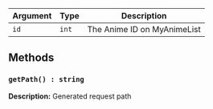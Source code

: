 | Argument | Type | Description |
| -------- | ---- | ----------- |
| `id` | `int` | The Anime ID on MyAnimeList |

## Methods
### `getPath() : string`
**Description:** Generated request path